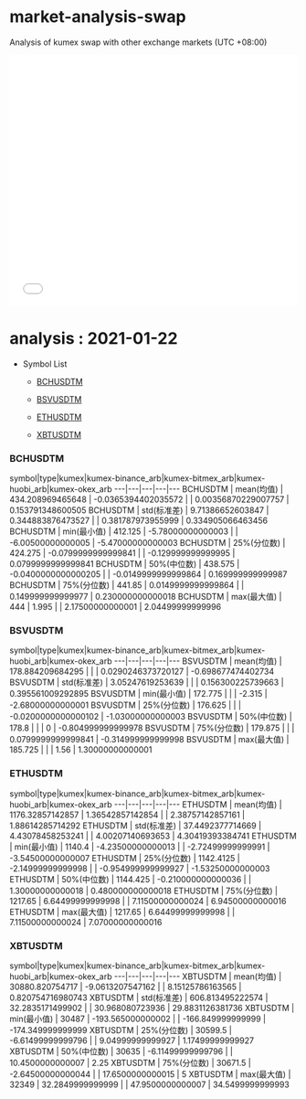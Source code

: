 # market-analysis-swap
Analysis of kumex swap with other exchange markets (UTC +08:00)

<iframe width="100%" height="440" src="./data.html" frameborder="no" border="0" scrolling="no"></iframe>

# analysis : 2021-01-22
* Symbol List

  * [BCHUSDTM](#bchusdtm)

  * [BSVUSDTM](#bsvusdtm)

  * [ETHUSDTM](#ethusdtm)

  * [XBTUSDTM](#xbtusdtm)


### BCHUSDTM

symbol|type|kumex|kumex-binance_arb|kumex-bitmex_arb|kumex-huobi_arb|kumex-okex_arb
---|---|---|---|---
BCHUSDTM | mean(均值) | 434.208969465648 | -0.0365394402035572 |  | 0.00356870229007757 | 0.153791348600505
BCHUSDTM | std(标准差) | 9.71386652603847 | 0.344883876473527 |  | 0.381787973955999 | 0.334905066463456
BCHUSDTM | min(最小值) | 412.125 | -5.78000000000003 |  | -6.00500000000005 | -5.47000000000003
BCHUSDTM | 25%(分位数) | 424.275 | -0.0799999999999841 |  | -0.129999999999995 | 0.0799999999999841
BCHUSDTM | 50%(中位数) | 438.575 | -0.0400000000000205 |  | -0.0149999999999864 | 0.169999999999987
BCHUSDTM | 75%(分位数) | 441.85 | 0.0149999999999864 |  | 0.149999999999977 | 0.230000000000018
BCHUSDTM | max(最大值) | 444 | 1.995 |  | 2.17500000000001 | 2.04499999999996


### BSVUSDTM

symbol|type|kumex|kumex-binance_arb|kumex-bitmex_arb|kumex-huobi_arb|kumex-okex_arb
---|---|---|---|---
BSVUSDTM | mean(均值) | 178.884209684295 |  |  | 0.0290246373720127 | -0.698677474402734
BSVUSDTM | std(标准差) | 3.05247619253639 |  |  | 0.156300225739663 | 0.395561009292895
BSVUSDTM | min(最小值) | 172.775 |  |  | -2.315 | -2.68000000000001
BSVUSDTM | 25%(分位数) | 176.625 |  |  | -0.0200000000000102 | -1.03000000000003
BSVUSDTM | 50%(中位数) | 178.8 |  |  | 0 | -0.804999999999978
BSVUSDTM | 75%(分位数) | 179.875 |  |  | 0.0799999999999841 | -0.314999999999998
BSVUSDTM | max(最大值) | 185.725 |  |  | 1.56 | 1.30000000000001


### ETHUSDTM

symbol|type|kumex|kumex-binance_arb|kumex-bitmex_arb|kumex-huobi_arb|kumex-okex_arb
---|---|---|---|---
ETHUSDTM | mean(均值) | 1176.32857142857 | 1.36542857142854 |  | 2.38757142857161 | 1.88614285714292
ETHUSDTM | std(标准差) | 37.4492377714669 | 4.43078458253241 |  | 4.00207140693653 | 4.30419393384741
ETHUSDTM | min(最小值) | 1140.4 | -4.23500000000013 |  | -2.72499999999991 | -3.54500000000007
ETHUSDTM | 25%(分位数) | 1142.4125 | -2.14999999999998 |  | -0.954999999999927 | -1.53250000000003
ETHUSDTM | 50%(中位数) | 1144.425 | -0.210000000000036 |  | 1.30000000000018 | 0.480000000000018
ETHUSDTM | 75%(分位数) | 1217.65 | 6.64499999999998 |  | 7.11500000000024 | 6.94500000000016
ETHUSDTM | max(最大值) | 1217.65 | 6.64499999999998 |  | 7.11500000000024 | 7.07000000000016


### XBTUSDTM

symbol|type|kumex|kumex-binance_arb|kumex-bitmex_arb|kumex-huobi_arb|kumex-okex_arb
---|---|---|---|---
XBTUSDTM | mean(均值) | 30880.820754717 | -9.0613207547162 |  | 8.15125786163565 | 0.820754716980743
XBTUSDTM | std(标准差) | 606.813495222574 | 32.2835171499902 |  | 30.968080723936 | 29.8831126381736
XBTUSDTM | min(最小值) | 30487 | -193.565000000002 |  | -166.849999999999 | -174.349999999999
XBTUSDTM | 25%(分位数) | 30599.5 | -6.61499999999796 |  | 9.04999999999927 | 1.17499999999927
XBTUSDTM | 50%(中位数) | 30635 | -6.11499999999796 |  | 10.4500000000007 | 2.25
XBTUSDTM | 75%(分位数) | 30671.5 | -2.64500000000044 |  | 17.6500000000015 | 5
XBTUSDTM | max(最大值) | 32349 | 32.2849999999999 |  | 47.9500000000007 | 34.5499999999993

